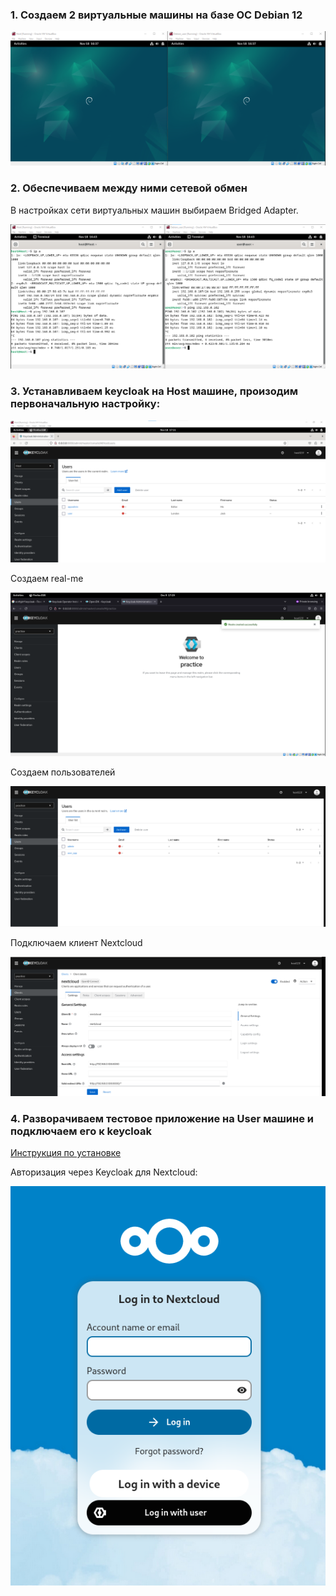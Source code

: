 ### 1. Создаем 2 виртуальные машины на базе ОС Debian 12

![](https://github.com/Guestfll/TOIB/blob/main/attachments/Pasted%20image%2020231118163754.png)

### 2. Обеспечиваем между ними сетевой обмен

В настройках сети виртуальных машин выбираем Bridged Adapter. 

![](https://github.com/Guestfll/TOIB/blob/main/attachments/Pasted%20image%2020231118164323.png)

### 3. Устанавливаем keycloak на Host машине, произодим первоначальную настройку:

![](https://github.com/Guestfll/TOIB/blob/main/attachments/Pasted%20image%2020231118171149.png)

Создаем real-me

![](https://github.com/Guestfll/TOIB/blob/main/attachments/Pasted%20image%2020231209173017.png)

Создаем пользователей

![](https://github.com/Guestfll/TOIB/blob/main/attachments/Pasted%20image%2020231209191039.png)

Подключаем клиент Nextcloud

![](https://github.com/Guestfll/TOIB/blob/main/attachments/Pasted%20image%2020231209191003.png)

### 4. Разворачиваем тестовое приложение на User машине и подключаем его к keycloak

[Инструкция по установке](https://itproblog.ru/%D1%83%D1%81%D1%82%D0%B0%D0%BD%D0%BE%D0%B2%D0%BA%D0%B0-nextcloud/)

Авторизация через Keycloak для Nextcloud:

![](https://github.com/Guestfll/TOIB/blob/main/attachments/Pasted%20image%2020231209194416.png)

